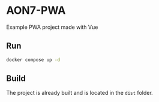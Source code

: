 # AON7-PWA

Example PWA project made with Vue

## Run

```sh
docker compose up -d
```

## Build

The project is already built and is located in the ```dist``` folder.